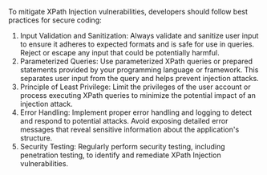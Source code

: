 To mitigate XPath Injection vulnerabilities, developers should follow best practices for secure coding:

1. Input Validation and Sanitization: Always validate and sanitize user input to ensure it adheres to expected formats and is safe for use in queries. Reject or escape any input that could be potentially harmful.
2. Parameterized Queries: Use parameterized XPath queries or prepared statements provided by your programming language or framework. This separates user input from the query and helps prevent injection attacks.
3. Principle of Least Privilege: Limit the privileges of the user account or process executing XPath queries to minimize the potential impact of an injection attack.
4. Error Handling: Implement proper error handling and logging to detect and respond to potential attacks. Avoid exposing detailed error messages that reveal sensitive information about the application's structure.
5. Security Testing: Regularly perform security testing, including penetration testing, to identify and remediate XPath Injection vulnerabilities.